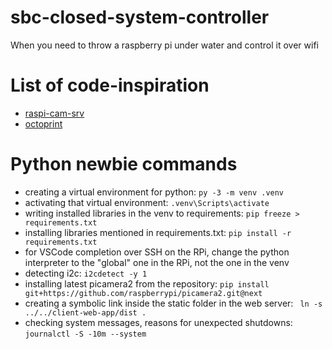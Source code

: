 # sbc-closed-system-controller
When you need to throw a raspberry pi under water and control it over wifi

# List of code-inspiration
- [raspi-cam-srv](https://github.com/signag/raspi-cam-srv)
- [octoprint](https://github.com/OctoPrint/OctoPrint)


# Python newbie commands
- creating a virtual environment for python: `py -3 -m venv .venv`
- activating that virtual environment: `.venv\Scripts\activate`
- writing installed libraries in the venv to requirements: `pip freeze > requirements.txt`
- installing libraries mentioned in requirements.txt: `pip install -r requirements.txt`
- for VSCode completion over SSH on the RPi, change the python interpreter to the "global" one in the RPi, not the one in the venv
- detecting i2c: `i2cdetect -y 1`
- installing latest picamera2 from the repository: `pip install git+https://github.com/raspberrypi/picamera2.git@next`
- creating a symbolic link inside the static folder in the web server: ` ln -s ../../client-web-app/dist .`
- checking system messages, reasons for unexpected shutdowns: `journalctl -S -10m --system`